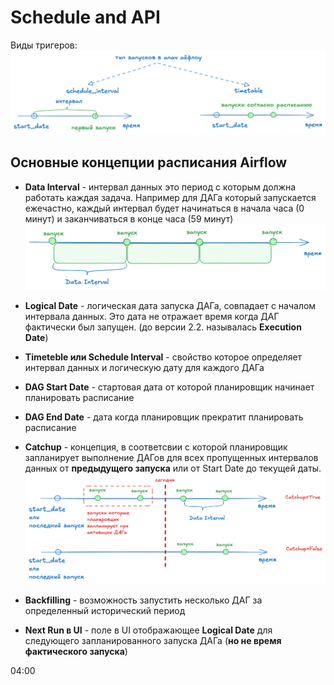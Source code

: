 # Schedule and API

Виды тригеров:  
![alt text](./pictures/triggers_diff.png)

## Основные концепции расписания Airflow

- **Data Interval** - интервал данных это период с которым должна работать каждая задача. Например для ДАГа который запускается ежечастно, каждый интервал будет начинаться в начала часа (0 минут) и заканчиваться в конце часа (59 минут)  
![alt text](./pictures/data_interval.png)

- **Logical Date** - логическая дата запуска ДАГа, совпадает с началом интервала данных. Это дата не отражает время когда ДАГ фактически был запущен. (до версии 2.2. называлась **Execution Date**)
- **Timeteble или Schedule Interval** - свойство которое определяет интервал данных и логическую дату для каждого ДАГа
- **DAG Start Date** - стартовая дата от которой планировщик начинает планировать расписание
- **DAG End Date** - дата когда планировщик прекратит планировать расписание
- **Catchup** - концепция, в соответсвии с которой планировщик запланирует выполнение ДАГов для всех пропущенных интервалов данных от **предыдущего запуска** или от Start Date до текущей даты.  
![alt text](./pictures/сatchup.png)
- **Backfilling** - возможность запустить несколько ДАГ за определенный исторический период
- **Next Run в UI** - поле в UI отображающее **Logical Date** для следующего запланированного запуска ДАГа (**но не время фактического запуска**)

04:00

